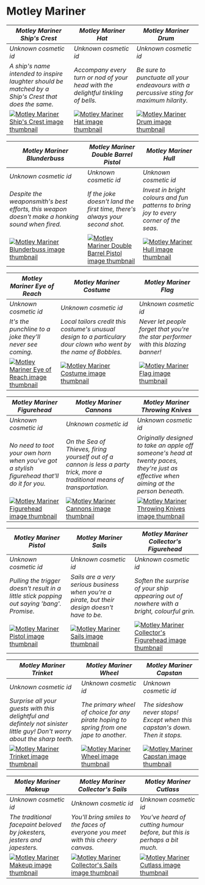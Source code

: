 # Motley Mariner

| *Motley Mariner Ship's Crest* | *Motley Mariner Hat* | *Motley Mariner Drum* |
| ----------------------------- | -------------------- | --------------------- |
| *Unknown cosmetic id* | *Unknown cosmetic id* | *Unknown cosmetic id* |
| *A ship's name intended to inspire laughter should be matched by a Ship's Crest that does the same.* | *Accompany every turn or nod of your head with the delightful tinkling of bells.* | *Be sure to punctuate all your endeavours with a percussive sting for maximum hilarity.* |
| [![*Motley Mariner Ship's Crest* image thumbnail](https://cdn.merciasquill.com/images/67035fed8ad30bf0035179c4)](https://seaofthieves.wiki.gg/wiki/Motley_Mariner_Ship's_Crest) | [![*Motley Mariner Hat* image thumbnail](https://cdn.merciasquill.com/images/67035fed8ad30bf0035179c4)](https://seaofthieves.wiki.gg/wiki/Motley_Mariner_Hat) | [![*Motley Mariner Drum* image thumbnail](https://cdn.merciasquill.com/images/67035fed8ad30bf0035179c4)](https://seaofthieves.wiki.gg/wiki/Motley_Mariner_Drum) |

| *Motley Mariner Blunderbuss* | *Motley Mariner Double Barrel Pistol* | *Motley Mariner Hull* |
| ---------------------------- | ------------------------------------- | --------------------- |
| *Unknown cosmetic id* | *Unknown cosmetic id* | *Unknown cosmetic id* |
| *Despite the weaponsmith's best efforts, this weapon doesn't make a honking sound when fired.* | *If the joke doesn't land the first time, there's always your second shot.* | *Invest in bright colours and fun patterns to bring joy to every corner of the seas.* |
| [![*Motley Mariner Blunderbuss* image thumbnail](https://cdn.merciasquill.com/images/67035fed8ad30bf0035179c4)](https://seaofthieves.wiki.gg/wiki/Motley_Mariner_Blunderbuss) | [![*Motley Mariner Double Barrel Pistol* image thumbnail](https://cdn.merciasquill.com/images/67035fed8ad30bf0035179c4)](https://seaofthieves.wiki.gg/wiki/Motley_Mariner_Double_Barrel_Pistol) | [![*Motley Mariner Hull* image thumbnail](https://cdn.merciasquill.com/images/67035fed8ad30bf0035179c4)](https://seaofthieves.wiki.gg/wiki/Motley_Mariner_Hull) |

| *Motley Mariner Eye of Reach* | *Motley Mariner Costume* | *Motley Mariner Flag* |
| ----------------------------- | ------------------------ | --------------------- |
| *Unknown cosmetic id* | *Unknown cosmetic id* | *Unknown cosmetic id* |
| *It's the punchline to a joke they'll never see coming.* | *Local tailors credit this costume's unusual design to a particulary dour clown who went by the name of Bobbles.* | *Never let people forget that you're the star performer with this blazing banner!* |
| [![*Motley Mariner Eye of Reach* image thumbnail](https://cdn.merciasquill.com/images/67035fed8ad30bf0035179c4)](https://seaofthieves.wiki.gg/wiki/Motley_Mariner_Eye_of_Reach) | [![*Motley Mariner Costume* image thumbnail](https://cdn.merciasquill.com/images/67035fed8ad30bf0035179c4)](https://seaofthieves.wiki.gg/wiki/Motley_Mariner_Costume) | [![*Motley Mariner Flag* image thumbnail](https://cdn.merciasquill.com/images/67035fed8ad30bf0035179c4)](https://seaofthieves.wiki.gg/wiki/Motley_Mariner_Flag) |

| *Motley Mariner Figurehead* | *Motley Mariner Cannons* | *Motley Mariner Throwing Knives* |
| --------------------------- | ------------------------ | -------------------------------- |
| *Unknown cosmetic id* | *Unknown cosmetic id* | *Unknown cosmetic id* |
| *No need to toot your own horn when you've got a stylish figurehead that'll do it for you.* | *On the Sea of Thieves, firing yourself out of a cannon is less a party trick, more a traditional means of transportation.* | *Originally designed to take an apple off someone's head at twenty paces, they're just as effective when aiming at the person beneath.* |
| [![*Motley Mariner Figurehead* image thumbnail](https://cdn.merciasquill.com/images/67035fed8ad30bf0035179c4)](https://seaofthieves.wiki.gg/wiki/Motley_Mariner_Figurehead) | [![*Motley Mariner Cannons* image thumbnail](https://cdn.merciasquill.com/images/67035fed8ad30bf0035179c4)](https://seaofthieves.wiki.gg/wiki/Motley_Mariner_Cannons) | [![*Motley Mariner Throwing Knives* image thumbnail](https://cdn.merciasquill.com/images/67035fed8ad30bf0035179c4)](https://seaofthieves.wiki.gg/wiki/Motley_Mariner_Throwing_Knives) |

| *Motley Mariner Pistol* | *Motley Mariner Sails* | *Motley Mariner Collector's Figurehead* |
| ----------------------- | ---------------------- | --------------------------------------- |
| *Unknown cosmetic id* | *Unknown cosmetic id* | *Unknown cosmetic id* |
| *Pulling the trigger doesn't result in a little stick popping out saying 'bang'. Promise.* | *Sails are a very serious business when you're a pirate, but their design doesn't have to be.* | *Soften the surprise of your ship appearing out of nowhere with a bright, colourful grin.* |
| [![*Motley Mariner Pistol* image thumbnail](https://cdn.merciasquill.com/images/67035fed8ad30bf0035179c4)](https://seaofthieves.wiki.gg/wiki/Motley_Mariner_Pistol) | [![*Motley Mariner Sails* image thumbnail](https://cdn.merciasquill.com/images/67035fed8ad30bf0035179c4)](https://seaofthieves.wiki.gg/wiki/Motley_Mariner_Sails) | [![*Motley Mariner Collector's Figurehead* image thumbnail](https://cdn.merciasquill.com/images/67035fed8ad30bf0035179c4)](https://seaofthieves.wiki.gg/wiki/Motley_Mariner_Collector's_Figurehead) |

| *Motley Mariner Trinket* | *Motley Mariner Wheel* | *Motley Mariner Capstan* |
| ------------------------ | ---------------------- | ------------------------ |
| *Unknown cosmetic id* | *Unknown cosmetic id* | *Unknown cosmetic id* |
| *Surprise all your guests with this delightful and defintely not sinister little guy! Don't worry about the sharp teeth.* | *The primary wheel of choice for any pirate hoping to spring from one jape to another.* | *The sideshow never stops! Except when this capstan's down. Then it stops.* |
| [![*Motley Mariner Trinket* image thumbnail](https://cdn.merciasquill.com/images/67035fed8ad30bf0035179c4)](https://seaofthieves.wiki.gg/wiki/Motley_Mariner_Trinket) | [![*Motley Mariner Wheel* image thumbnail](https://cdn.merciasquill.com/images/67035fed8ad30bf0035179c4)](https://seaofthieves.wiki.gg/wiki/Motley_Mariner_Wheel) | [![*Motley Mariner Capstan* image thumbnail](https://cdn.merciasquill.com/images/67035fed8ad30bf0035179c4)](https://seaofthieves.wiki.gg/wiki/Motley_Mariner_Capstan) |

| *Motley Mariner Makeup* | *Motley Mariner Collector's Sails* | *Motley Mariner Cutlass* |
| ----------------------- | ---------------------------------- | ------------------------ |
| *Unknown cosmetic id* | *Unknown cosmetic id* | *Unknown cosmetic id* |
| *The traditional facepaint beloved by jokesters, jesters and japesters.* | *You'll bring smiles to the faces of everyone you meet with this cheery canvas.* | *You've heard of cutting humour before, but this is perhaps a bit much.* |
| [![*Motley Mariner Makeup* image thumbnail](https://cdn.merciasquill.com/images/67035fed8ad30bf0035179c4)](https://seaofthieves.wiki.gg/wiki/Motley_Mariner_Makeup) | [![*Motley Mariner Collector's Sails* image thumbnail](https://cdn.merciasquill.com/images/67035fed8ad30bf0035179c4)](https://seaofthieves.wiki.gg/wiki/Motley_Mariner_Collector's_Sails) | [![*Motley Mariner Cutlass* image thumbnail](https://cdn.merciasquill.com/images/67035fed8ad30bf0035179c4)](https://seaofthieves.wiki.gg/wiki/Motley_Mariner_Cutlass) |

